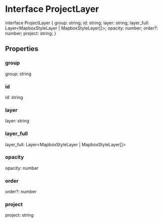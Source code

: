 # Interface ProjectLayer

interface ProjectLayer {
    group: string;
    id: string;
    layer: string;
    layer_full: Layer<MapboxStyleLayer | MapboxStyleLayer[]>;
    opacity: number;
    order?: number;
    project: string;
}

## Properties

### group
group: string

### id
id: string

### layer
layer: string

### layer_full
layer_full: Layer<MapboxStyleLayer | MapboxStyleLayer[]>

### opacity
opacity: number

### order
order?: number

### project
project: string